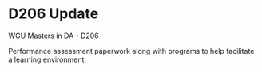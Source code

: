 # D206 Update
WGU Masters in DA - D206

Performance assessment paperwork along with programs to help facilitate a learning environment.
